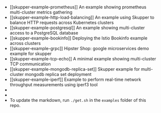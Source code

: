 - [[skupper-example-prometheus]]
  An example showing prometheus multi-cluster metrics gathering
- [[skupper-example-http-load-balancing]]
  An example using Skupper to balance HTTP requests across Kubernetes clusters
- [[skupper-example-postgresql]]
  An example showing multi-cluster access to a PostgreSQL database
- [[skupper-example-bookinfo]]
  Deploying the Istio Bookinfo example across clusters
- [[skupper-example-grpc]]
  Hipster Shop: google microservices demo example for skupper
- [[skupper-example-tcp-echo]]
  A minimal example showing multi-cluster TCP communication
- [[skupper-example-mongodb-replica-set]]
  Skupper example for multi-cluster mongodb replica set deployment
- [[skupper-example-iperf]]
  Example to perform real-time network throughput measurements using iperf3 tool
-
-
- To update the markdown, run `./get.sh` in the `examples` folder of this repo.
